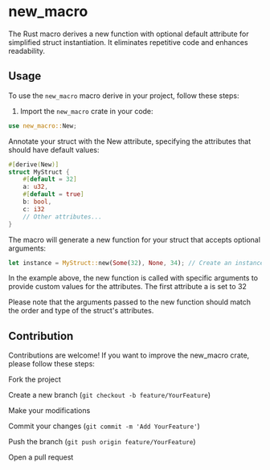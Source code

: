 # new_macro
The Rust macro derives a new function with optional default attribute for simplified struct instantiation. It eliminates repetitive code and enhances readability.

## Usage

To use the `new_macro` macro derive in your project, follow these steps:

1. Import the `new_macro` crate in your code:

```rust
use new_macro::New;
```
Annotate your struct with the New attribute, specifying the attributes that should have default values:
```rust
#[derive(New)]
struct MyStruct {
    #[default = 32]
    a: u32,
    #[default = true]
    b: bool,
    c: i32
    // Other attributes...
}
```
The macro will generate a new function for your struct that accepts optional arguments:
```rust
let instance = MyStruct::new(Some(32), None, 34); // Create an instance with custom values
```
In the example above, the new function is called with specific arguments to provide custom values for the attributes. The first attribute a is set to 32

Please note that the arguments passed to the new function should match the order and type of the struct's attributes.

## Contribution
Contributions are welcome! If you want to improve the new_macro crate, please follow these steps:

Fork the project

Create a new branch (`git checkout -b feature/YourFeature`)

Make your modifications

Commit your changes (`git commit -m 'Add YourFeature'`)

Push the branch (`git push origin feature/YourFeature`)

Open a pull request
